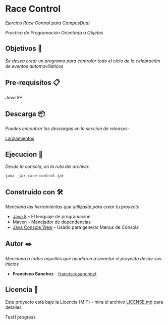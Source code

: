# Race Control

_Ejercico Race Control para CampusDual_

_Practica de Programación Orientada a Objetos_

## Objetivos 🚗

_Se desea crear un programa para controlar todo el ciclo de la celebración de eventos automovilísticos_

## Pre-requisitos 📋

_Java 8+_

## Descarga 📦

_Puedes encontrar las descargas en la seccion de releases:_

[Lanzamientos](https://github.com/franciscosanchezt/race-control/releases)

## Ejecucion 🚀

_Desde la consola, en la ruta del archivo:_

```
java -jar race-control.jar
```

## Construido con 🛠️

_Menciona las herramientas que utilizaste para crear tu proyecto_

* [Java 8](http://www.dropwizard.io/1.0.2/docs/) - El lenguaje de programacion
* [Maven](https://maven.apache.org/) - Manejador de dependencias
* [Java Console View](https://github.com/nathanielove/Java-Console-View) - Usado para generar Menus de Consola


## Autor ✒️

_Menciona a todos aquellos que ayudaron a levantar el proyecto desde sus inicios_

* **Francisco Sanchez** - [franciscosanchezt](https://github.com/franciscosanchezt/)


## Licencia 📄

Este proyecto está bajo la Licencia (MIT) - mira el archivo [LICENSE.md](LICENSE.md) para detalles




Test1 progress